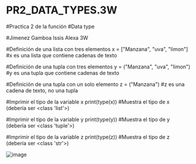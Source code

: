 # PR2_DATA_TYPES.3W
#Practica 2 de la función
#Data type

#Jimenez Gamboa Issis Alexa 3W

#Definición de una lista con tres elementos
x = ["Manzana", "uva", "limon"]  #x es una lista que contiene cadenas de texto

#Definición de una tupla con tres elementos
y = ("Manzana", "uva", "limon")  #y es una tupla que contiene cadenas de texto

#Definición de una tupla con un solo elemento
z = ("Manzana")  #z es una cadena de texto, no una tupla

#Imprimir el tipo de la variable x
print(type(x))  #Muestra el tipo de x (debería ser <class 'list'>)

#Imprimir el tipo de la variable y
print(type(y))  #Muestra el tipo de y (debería ser <class 'tuple'>)

#Imprimir el tipo de la variable z
print(type(z))  #Muestra el tipo de z (debería ser <class 'str'>)


![image](https://github.com/user-attachments/assets/5c679692-b3f0-4134-aacf-307c83cd21f0)
